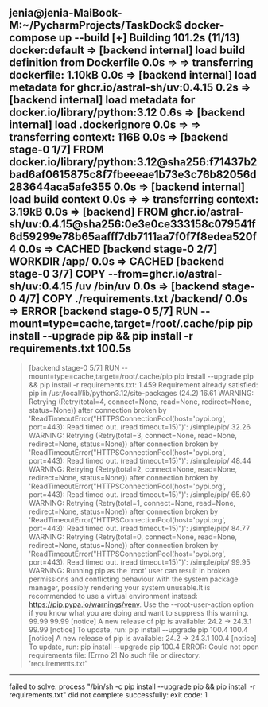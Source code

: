 jenia@jenia-MaiBook-M:~/PycharmProjects/TaskDock$ docker-compose up --build
[+] Building 101.2s (11/13)                                                                                                                                                                                 docker:default
 => [backend internal] load build definition from Dockerfile                                                                                                                                                          0.0s
 => => transferring dockerfile: 1.10kB                                                                                                                                                                                0.0s
 => [backend internal] load metadata for ghcr.io/astral-sh/uv:0.4.15                                                                                                                                                  0.2s
 => [backend internal] load metadata for docker.io/library/python:3.12                                                                                                                                                0.6s
 => [backend internal] load .dockerignore                                                                                                                                                                             0.0s
 => => transferring context: 116B                                                                                                                                                                                     0.0s
 => [backend stage-0 1/7] FROM docker.io/library/python:3.12@sha256:f71437b2bad6af0615875c8f7fbeeeae1b73e3c76b82056d283644aca5afe355                                                                                  0.0s
 => [backend internal] load build context                                                                                                                                                                             0.0s
 => => transferring context: 3.19kB                                                                                                                                                                                   0.0s
 => [backend] FROM ghcr.io/astral-sh/uv:0.4.15@sha256:0e3e0ce333158c079541f6d59299e78b65aafff7db7111aa7f0f7f8edea520f4                                                                                                0.0s
 => CACHED [backend stage-0 2/7] WORKDIR /app/                                                                                                                                                                        0.0s
 => CACHED [backend stage-0 3/7] COPY --from=ghcr.io/astral-sh/uv:0.4.15 /uv /bin/uv                                                                                                                                  0.0s
 => [backend stage-0 4/7] COPY ./requirements.txt /backend/                                                                                                                                                           0.0s
 => ERROR [backend stage-0 5/7] RUN --mount=type=cache,target=/root/.cache/pip     pip install --upgrade pip &&     pip install -r requirements.txt                                                                 100.5s
------
 > [backend stage-0 5/7] RUN --mount=type=cache,target=/root/.cache/pip     pip install --upgrade pip &&     pip install -r requirements.txt:
1.459 Requirement already satisfied: pip in /usr/local/lib/python3.12/site-packages (24.2)
16.61 WARNING: Retrying (Retry(total=4, connect=None, read=None, redirect=None, status=None)) after connection broken by 'ReadTimeoutError("HTTPSConnectionPool(host='pypi.org', port=443): Read timed out. (read timeout=15)")': /simple/pip/
32.26 WARNING: Retrying (Retry(total=3, connect=None, read=None, redirect=None, status=None)) after connection broken by 'ReadTimeoutError("HTTPSConnectionPool(host='pypi.org', port=443): Read timed out. (read timeout=15)")': /simple/pip/
48.44 WARNING: Retrying (Retry(total=2, connect=None, read=None, redirect=None, status=None)) after connection broken by 'ReadTimeoutError("HTTPSConnectionPool(host='pypi.org', port=443): Read timed out. (read timeout=15)")': /simple/pip/
65.60 WARNING: Retrying (Retry(total=1, connect=None, read=None, redirect=None, status=None)) after connection broken by 'ReadTimeoutError("HTTPSConnectionPool(host='pypi.org', port=443): Read timed out. (read timeout=15)")': /simple/pip/
84.77 WARNING: Retrying (Retry(total=0, connect=None, read=None, redirect=None, status=None)) after connection broken by 'ReadTimeoutError("HTTPSConnectionPool(host='pypi.org', port=443): Read timed out. (read timeout=15)")': /simple/pip/
99.95 WARNING: Running pip as the 'root' user can result in broken permissions and conflicting behaviour with the system package manager, possibly rendering your system unusable.It is recommended to use a virtual environment instead: https://pip.pypa.io/warnings/venv. Use the --root-user-action option if you know what you are doing and want to suppress this warning.
99.99 
99.99 [notice] A new release of pip is available: 24.2 -> 24.3.1
99.99 [notice] To update, run: pip install --upgrade pip
100.4 
100.4 [notice] A new release of pip is available: 24.2 -> 24.3.1
100.4 [notice] To update, run: pip install --upgrade pip
100.4 ERROR: Could not open requirements file: [Errno 2] No such file or directory: 'requirements.txt'
------
failed to solve: process "/bin/sh -c pip install --upgrade pip &&     pip install -r requirements.txt" did not complete successfully: exit code: 1
